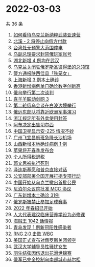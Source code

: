 # 2022-03-03

共 36 条

<!-- BEGIN ZHIHUSEARCH -->
<!-- 最后更新时间 Thu Mar 03 2022 16:16:39 GMT+0800 (China Standard Time) -->
1. [如何看待乌克兰新纳粹武装亚速营](https://www.zhihu.com/search?q=亚速营)
1. [北溪 - 2 将停止向俄方付款](https://www.zhihu.com/search?q=北溪-2)
1. [台湾处无预警大范围停电](https://www.zhihu.com/search?q=台湾多县市停电)
1. [乌副总理要求封禁俄玩家账号](https://www.zhihu.com/search?q=游戏账号)
1. [湖北新增 4 例均在武汉](https://www.zhihu.com/search?q=湖北疫情)
1. [乌克兰关闭驻俄罗斯圣彼得堡的总领馆](https://www.zhihu.com/search?q=俄罗斯乌克兰)
1. [警方通报陕西佳县「铁笼女」](https://www.zhihu.com/search?q=铁笼女)
1. [上海新增 3 例本土确诊](https://www.zhihu.com/search?q=上海疫情)
1. [香港新增病例单日确诊数字创新高](https://www.zhihu.com/search?q=香港疫情)
1. [俄乌举行第二次谈判](https://www.zhihu.com/search?q=俄乌第二次谈判)
1. [喜羊羊联动剑网 3](https://www.zhihu.com/search?q=喜羊羊)
1. [第二轮俄乌会谈在白波边境举行](https://www.zhihu.com/search?q=俄乌谈判)
1. [俄远东部队将靠近欧洲军事演习](https://www.zhihu.com/search?q=俄远东地区部队)
1. [浙江规定所有外卖使用封签](https://www.zhihu.com/search?q=浙江外卖封签)
1. [阿布决定出售切尔西](https://www.zhihu.com/search?q=切尔西)
1. [中国卫星显示安-225 情况不妙](https://www.zhihu.com/search?q=安-225)
1. [广州飞宜昌航班急降长沙机场](https://www.zhihu.com/search?q=广州飞宜昌航班)
1. [山西新增本地确诊病例 1 例](https://www.zhihu.com/search?q=山西疫情)
1. [苹果将开春季发布会](https://www.zhihu.com/search?q=苹果春季发布会)
1. [个人所得税退税](https://www.zhihu.com/search?q=个人所得税)
1. [郭文思被执行死刑](https://www.zhihu.com/search?q=郭文思)
1. [泽连斯基愿和普京直接对话](https://www.zhihu.com/search?q=泽连斯基愿和普京直接对话)
1. [公安部部署全国开展打拐专项行动](https://www.zhihu.com/search?q=打击拐卖妇女儿童)
1. [中国开始从乌克兰撤出首批公民](https://www.zhihu.com/search?q=撤侨)
1. [尼泊尔众议院批准 MCC 协议](https://www.zhihu.com/search?q=尼泊尔)
1. [广东新增本土确诊 31例](https://www.zhihu.com/search?q=广东疫情)
1. [俄罗斯被禁止参加足球赛事](https://www.zhihu.com/search?q=俄罗斯足球)
1. [2022 年春招已开始](https://www.zhihu.com/search?q=春招开始)
1. [人大代表建议临床营养学设为必修课](https://www.zhihu.com/search?q=临床营养学)
1. [海贼王 1042 话情报](https://www.zhihu.com/search?q=海贼王)
1. [青岛发现 1 例新冠阳性感染者](https://www.zhihu.com/search?q=青岛疫情)
1. [RNG 2:0 击败 WBG](https://www.zhihu.com/search?q=rng)
1. [美国正式宣布对俄罗斯关闭领空](https://www.zhihu.com/search?q=美国对俄罗斯关闭领空)
1. [武汉大学辅导员性骚扰女生](https://www.zhihu.com/search?q=武汉大学辅导员)
1. [羽生结弦因伤退出花滑世锦赛](https://www.zhihu.com/search?q=羽生结弦)
1. [俄军已完全控制乌南部城市赫尔松](https://www.zhihu.com/search?q=乌俄局势)
<!-- END ZHIHUSEARCH -->
